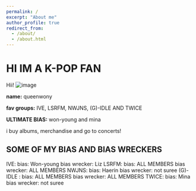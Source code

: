 ```yaml
---
permalink: /
excerpt: "About me"
author_profile: true
redirect_from: 
  - /about/
  - /about.html
---
```


# HI IM A K-POP FAN

Hii! 
![image](https://github.com/queenwony/academicpages.github.io/assets/150253599/cba6e3f1-03d4-478b-a855-d907b7c7808d)

 
 **name:** queenwony

 **fav groups:** IVE, LSRFM, NWJNS, (G)-IDLE AND TWICE

 **ULTIMATE BIAS:** won-young and mina

 i buy albums, merchandise and go to concerts!

## SOME OF MY BIAS AND BIAS WRECKERS

 IVE:
 bias: Won-young
 bias wrecker: Liz
 LSRFM:
 bias: ALL MEMBERS
 bias wrecker: ALL MEMBERS
 NWJNS:
 bias: Haerin
 bias wrecker: not suree
 (G)-IDLE :
 bias: ALL MEMBERS
 bias wrecker: ALL MEMBERS
 TWICE:
 bias: Mina
 bias wrecker: not suree

